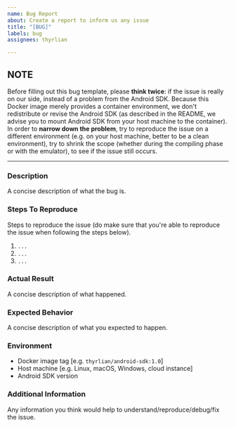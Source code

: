 ```yaml
---
name: Bug Report
about: Create a report to inform us any issue
title: "[BUG]"
labels: bug
assignees: thyrlian

---
```


## NOTE

Before filling out this bug template, please **think twice**: if the issue is really on our side, instead of a problem from the Android SDK.  Because this Docker image merely provides a container environment, we don't redistribute or revise the Android SDK (as described in the README, we advise you to mount Android SDK from your host machine to the container).  In order to **narrow down the problem**, try to reproduce the issue on a different environment (e.g. on your host machine, better to be a clean environment), try to shrink the scope (whether during the compiling phase or with the emulator), to see if the issue still occurs.

---

### Description

A concise description of what the bug is.

### Steps To Reproduce

Steps to reproduce the issue (do make sure that you're able to reproduce the issue when following the steps below).

1. `...`
2. `...`
3. `...`

### Actual Result

A concise description of what happened.

### Expected Behavior

A concise description of what you expected to happen.

### Environment

 - Docker image tag [e.g. `thyrlian/android-sdk:1.0`]
 - Host machine [e.g. Linux, macOS, Windows, cloud instance]
 - Android SDK version

### Additional Information

Any information you think would help to understand/reproduce/debug/fix the issue.
